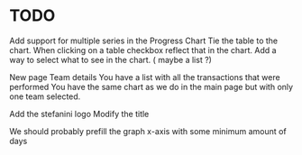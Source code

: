 # TODO
Add support for multiple series in the Progress Chart
Tie the table to the chart. When clicking on a table checkbox reflect that in the chart.
Add a way to select what to see in the chart. ( maybe a list ?)

New page  Team details
You have a list with all the transactions that were performed
You have the same chart as we do in the main page but with only one team selected.

Add the stefanini logo
Modify the title

We should probably prefill the graph x-axis with some minimum amount of days